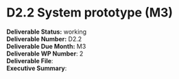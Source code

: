 # D2.2     System prototype \(M3\)

**Deliverable Status:** working  
**Deliverable Number:** D2.2  
**Deliverable Due Month:** M3  
**Deliverable WP Number**: 2   
**Deliverable File**:   
**Executive Summary**:

